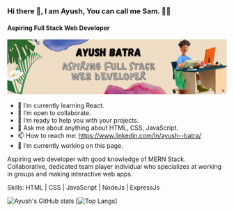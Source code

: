 ### Hi there 👋,  I am Ayush, You can call me Sam. 👨‍💻
#### Aspiring Full Stack Web Developer
![Aspiring Full Stack Web Developer](https://github.com/sam7789/sam7789/blob/main/header%20git.png)


- 🌱 I’m currently learning React.
- 👯 I’m open to collaborate.
- 🤔 I’m ready to help you with your projects.
- 💬 Ask me about anything about HTML, CSS, JavaScript.
- 📫 How to reach me: https://www.linkedin.com/in/ayush--batra/
- 🔭 I’m currently working on this page. 

Aspiring web developer with good knowledge of MERN Stack. Collaborative, dedicated team player individual who specializes at working in groups and making interactive web apps.

Skills: HTML  | CSS | JavaScript | NodeJs | ExpressJs 


![Ayush's GitHub stats](https://github-readme-stats.vercel.app/api?username=sam7789&hide=contribs,prs)
[![Top Langs](https://github-readme-stats.vercel.app/api/top-langs/?username=sam7789)]
